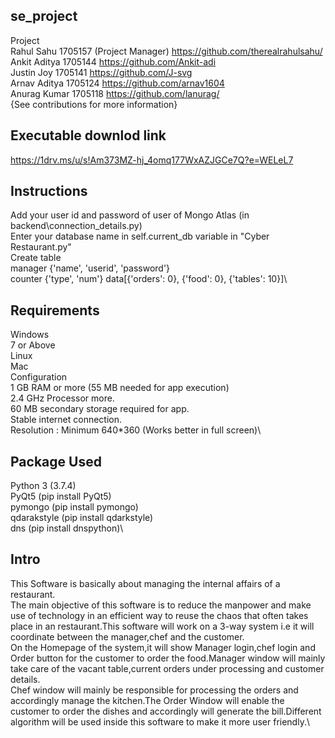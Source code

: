 se_project
----------------
Project \
Rahul Sahu    1705157   (Project Manager) https://github.com/therealrahulsahu/ \
Ankit Aditya  1705144   https://github.com/Ankit-adi \
Justin Joy    1705141   https://github.com/J-svg \
Arnav Aditya  1705124   https://github.com/arnav1604 \
Anurag Kumar  1705118   https://github.com/lanurag/ \
{See contributions for more information}

Executable downlod link
---------
https://1drv.ms/u/s!Am373MZ-hj_4omq177WxAZJGCe7Q?e=WELeL7

Instructions
------
Add your user id and password of user of Mongo Atlas (in backend\connection_details.py)\
Enter your database name in self.current_db variable in "Cyber Restaurant.py"\
Create table \
  manager {'name', 'userid', 'password'}\
  counter {'type', 'num'}  data[{'orders': 0}, {'food': 0}, {'tables': 10}]\
  
Requirements
-------
Windows\
7 or Above\
Linux\
Mac\
Configuration\
1 GB RAM or more (55 MB needed for app execution)\
2.4 GHz Processor more.\
60 MB secondary storage required for app.\
Stable internet connection.\
Resolution : Minimum 640*360 (Works better in full screen)\

Package Used
--------------------------
Python 3 (3.7.4)\
PyQt5 (pip install PyQt5)\
pymongo (pip install pymongo)\
qdarakstyle (pip install qdarkstyle)\
dns (pip install dnspython)\

Intro
-------------
This Software is basically about managing the internal affairs of a restaurant.\
The main objective of this software is to reduce the manpower and make use of technology in an efficient way to reuse the chaos that often takes place in an restaurant.This software will work on a 3-way system i.e it will coordinate between the manager,chef and the customer.\
On the Homepage of the system,it will show Manager login,chef login and Order button for the customer to order the food.Manager window will mainly take care of the vacant table,current orders under processing and customer details.\
Chef window will mainly be responsible for processing the orders and accordingly manage the kitchen.The Order Window will enable the customer to order the dishes and accordingly will generate the bill.Different algorithm will be used inside this software to make it more user friendly.\
